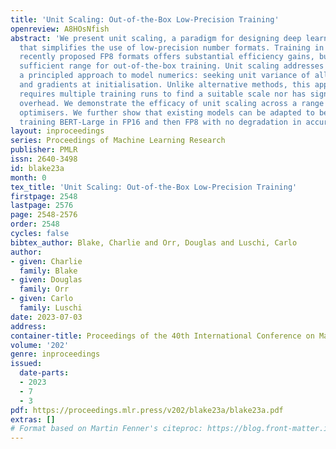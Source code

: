 ```yaml
---
title: 'Unit Scaling: Out-of-the-Box Low-Precision Training'
openreview: A8HOsNfish
abstract: 'We present unit scaling, a paradigm for designing deep learning models
  that simplifies the use of low-precision number formats. Training in FP16 or the
  recently proposed FP8 formats offers substantial efficiency gains, but can lack
  sufficient range for out-of-the-box training. Unit scaling addresses this by introducing
  a principled approach to model numerics: seeking unit variance of all weights, activations
  and gradients at initialisation. Unlike alternative methods, this approach neither
  requires multiple training runs to find a suitable scale nor has significant computational
  overhead. We demonstrate the efficacy of unit scaling across a range of models and
  optimisers. We further show that existing models can be adapted to be unit-scaled,
  training BERT-Large in FP16 and then FP8 with no degradation in accuracy.'
layout: inproceedings
series: Proceedings of Machine Learning Research
publisher: PMLR
issn: 2640-3498
id: blake23a
month: 0
tex_title: 'Unit Scaling: Out-of-the-Box Low-Precision Training'
firstpage: 2548
lastpage: 2576
page: 2548-2576
order: 2548
cycles: false
bibtex_author: Blake, Charlie and Orr, Douglas and Luschi, Carlo
author:
- given: Charlie
  family: Blake
- given: Douglas
  family: Orr
- given: Carlo
  family: Luschi
date: 2023-07-03
address: 
container-title: Proceedings of the 40th International Conference on Machine Learning
volume: '202'
genre: inproceedings
issued:
  date-parts:
  - 2023
  - 7
  - 3
pdf: https://proceedings.mlr.press/v202/blake23a/blake23a.pdf
extras: []
# Format based on Martin Fenner's citeproc: https://blog.front-matter.io/posts/citeproc-yaml-for-bibliographies/
---
```

